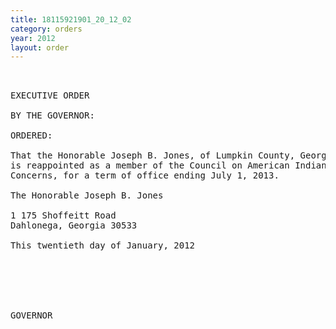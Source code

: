 ```yaml
---
title: 18115921901_20_12_02
category: orders
year: 2012
layout: order
---
```


<pre> 

EXECUTIVE ORDER

BY THE GOVERNOR:

ORDERED:

That the Honorable Joseph B. Jones, of Lumpkin County, Georgia,
is reappointed as a member of the Council on American Indian
Concerns, for a term of office ending July 1, 2013.

The Honorable Joseph B. Jones

1 175 Shoffeitt Road
Dahlonega, Georgia 30533

This twentieth day of January, 2012

  

   
   

GOVERNOR

</pre>
